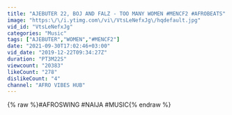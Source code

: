 ```yaml
---
title: "AJEBUTER 22, BOJ AND FALZ - TOO MANY WOMEN #MENCF2 #AFROBEATS"
image: "https:\/\/i.ytimg.com\/vi\/VtsLeNefxJg\/hqdefault.jpg"
vid_id: "VtsLeNefxJg"
categories: "Music"
tags: ["AJEBUTER","WOMEN","#MENCF2"]
date: "2021-09-30T17:02:46+03:00"
vid_date: "2019-12-22T09:34:27Z"
duration: "PT3M22S"
viewcount: "20383"
likeCount: "278"
dislikeCount: "4"
channel: "AFRO VIBES HUB"
---
```

{% raw %}#AFROSWING #NAIJA #MUSIC{% endraw %}
